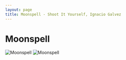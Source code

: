 ```yaml
---
layout: page
title: Moonspell - Shoot It Yourself, Ignacio Galvez
---
```


# Moonspell

![Moonspell](http://assets.farmhouse.co/publishing/1-shoot-it-yourself/images/moonspell-1.jpg)
![Moonspell](http://assets.farmhouse.co/publishing/1-shoot-it-yourself/images/moonspell-2.jpg)
